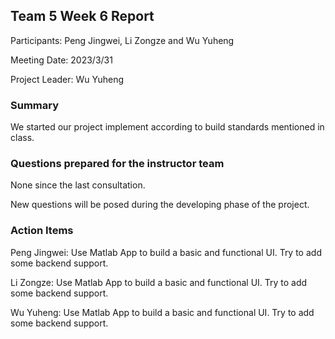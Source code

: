 ## Team 5 Week 6 Report


Participants: Peng Jingwei, Li Zongze and Wu Yuheng  

Meeting Date: 2023/3/31  

Project Leader:  Wu Yuheng

### Summary

We started our project implement according to build standards mentioned in class.

### Questions prepared for the instructor team

None since the last consultation.

New questions will be posed during the developing phase of the project.

### Action Items

Peng Jingwei: Use Matlab App to build a basic and functional UI. Try to add some backend support.

Li Zongze: Use Matlab App to build a basic and functional UI. Try to add some backend support.

Wu Yuheng: Use Matlab App to build a basic and functional UI. Try to add some backend support.